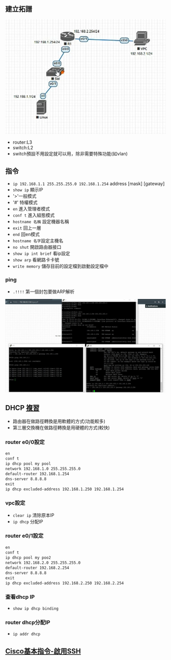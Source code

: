 ## 建立拓譜
![PICTURE](https://github.com/victor0520/cisco/blob/main/bitmap/0928-1.png)
* router:L3
* switch:L2
* switch預設不用設定就可以用，除非需要特殊功能(如vlan)

## 指令
* `ip 192.168.1.1 255.255.255.0 192.168.1.254` address [mask] [gateway]
* `show ip` 顯示IP
* '>'一般模式
*  '#' 特權模式
* `en` 進入管理者模式
* `conf t` 進入組態模式
* `hostname 名稱` 設定機器名稱
* `exit` 回上一層
* `end` 回en模式
* `hostname 名字`設定主機名
* `no shut` 開啟路由器接口
* `show ip int brief` 看ip設定
* `show arp` 看網路卡卡號
* `write memory` 儲存目前的設定檔到啟動設定檔中
### ping
* `.!!!!` 第一個封包要做ARP解析

![PICTURE](https://github.com/victor0520/cisco/blob/main/bitmap/0928-2.jpg)

## DHCP [複習](https://zh.wikipedia.org/wiki/%E5%8A%A8%E6%80%81%E4%B8%BB%E6%9C%BA%E8%AE%BE%E7%BD%AE%E5%8D%8F%E8%AE%AE)
* 路由器在做路徑轉換是用軟體的方式(功能較多)
* 第三層交換機在做路徑轉換是用硬體的方式(較快)
### router e0/0設定
```
en
conf t
ip dhcp pool my pool
network 192.168.1.0 255.255.255.0
default-router 192.168.1.254
dns-server 8.8.8.8
exit
ip dhcp excluded-address 192.168.1.250 192.168.1.254
```
### vpc設定
* `clear ip` 清除原本IP
* `ip dhcp` 分配IP
### router e0/1設定
```
en
conf t
ip dhcp pool my poo2
network 192.168.2.0 255.255.255.0
default-router 192.168.2.254
dns-server 8.8.8.8
exit
ip dhcp excluded-address 192.168.2.250 192.168.2.254
```

### 查看dhcp IP
* `show ip dhcp binding`
### router dhcp分配IP
* `ip addr dhcp`
## [Cisco基本指令-啟用SSH](https://david50.pixnet.net/blog/post/45217866-%5B%E7%AD%86%E8%A8%98%5Dcisco%E5%9F%BA%E6%9C%AC%E6%8C%87%E4%BB%A4-%E5%95%9F%E7%94%A8ssh)